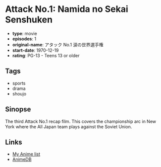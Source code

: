 # Attack No.1: Namida no Sekai Senshuken

-   **type**: movie
-   **episodes**: 1
-   **original-name**: アタック No.1 涙の世界選手権
-   **start-date**: 1970-12-19
-   **rating**: PG-13 - Teens 13 or older

## Tags

-   sports
-   drama
-   shoujo

## Sinopse

The third Attack No.1 recap film. This covers the championship arc in New York where the All Japan team plays against the Soviet Union.

## Links

-   [My Anime list](https://myanimelist.net/anime/9166/Attack_No1__Namida_no_Sekai_Senshuken)
-   [AnimeDB](http://anidb.info/perl-bin/animedb.pl?show=anime&aid=7644)
